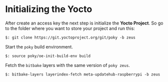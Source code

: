 # Initializing the Yocto


After create an access key the next step is initialize the **Yocto Project**. So go to the folder where you want to store your project and run this:

`$: git clone https://git.yoctoproject.org/git/poky -b zeus`

Start the `poky` build environment.

`$: source poky/oe-init-build-env build`

Fetch the `bitbake` layers with the same version of `poky zeus`.

`$: bitbake-layers layerindex-fetch meta-updatehub-raspberrypi -b zeus`
